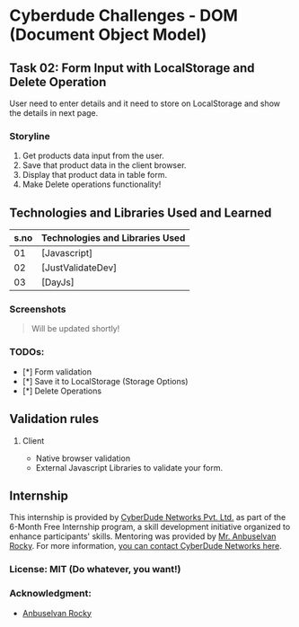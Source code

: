 # Cyberdude Challenges - DOM (Document Object Model)

## Task 02: Form Input with LocalStorage and Delete Operation

User need to enter details and it need to store on LocalStorage and show the details in next page.

### Storyline

1. Get products data input from the user.
2. Save that product data in the client browser.
3. Display that product data in table form.
4. Make Delete operations functionality!


## Technologies and Libraries Used and Learned

| s.no | Technologies and Libraries Used |
| :--- | ------------------------------- |
| 01   | [Javascript]                    |
| 02   | [JustValidateDev]               |
| 03   | [DayJs]                         |

### Screenshots

> Will be updated shortly!

### TODOs:

- [*] Form validation
- [*] Save it to LocalStorage (Storage Options)
- [*] Delete Operations

## Validation rules

1. Client

   - Native browser validation
   - External Javascript Libraries to validate your form.


## Internship

This internship is provided by [CyberDude Networks Pvt. Ltd.](https://youtube.com/cyberdudenetworks) as part of the 6-Month Free Internship program, a skill development initiative organized to enhance participants' skills. Mentoring was provided by [Mr. Anbuselvan Rocky](https://instagram.com/anbuselvanrocky). For more information, [you can contact CyberDude Networks here](https://cyberdudenetworks.com).



### License: MIT (Do whatever, you want!)


### Acknowledgment:

- [Anbuselvan Rocky](https://fb.me/anburocky3)
